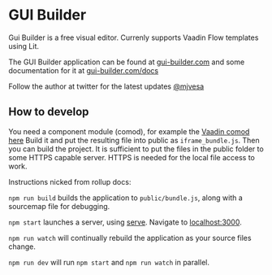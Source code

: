 # GUI Builder

Gui Builder is a free visual editor. Currenly supports Vaadin Flow templates using Lit.

The GUI Builder application can be found at [gui-builder.com](https://gui-builder.com) and some documentation for it at [gui-builder.com/docs](https://gui-builder.com/docs)

Follow the author at twitter for the latest updates [@mjvesa](https://twitter.com/mjvesa)

## How to develop

You need a component module (comod), for example the  [Vaadin comod here](https://github.com/mjvesa/comod-vaadin) Build it and put the
resulting file into public as `iframe_bundle.js`. Then you can build the project. It is sufficient to put the files in the public folder
to some HTTPS capable server. HTTPS is needed for the local file access to work.

Instructions nicked from rollup docs:

`npm run build` builds the application to `public/bundle.js`, along with a sourcemap file for debugging.

`npm start` launches a server, using [serve](https://github.com/zeit/serve). Navigate to [localhost:3000](http://localhost:3000).

`npm run watch` will continually rebuild the application as your source files change.

`npm run dev` will run `npm start` and `npm run watch` in parallel.

